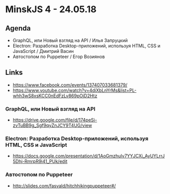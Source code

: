 # MinskJS 4 - 24.05.18


## Agenda

- GraphQL, или Новый взгляд на API / Илья Запруцкий
- Electron: Разработка Desktop-приложений, используя HTML, CSS и JavaScript / Дмитрий Васин
- Автостопом по Puppeteer / Егор Возиянов


## Links

- https://www.facebook.com/events/137407033681379/
- https://www.youtube.com/watch?v=4diXbLnYrMs&list=PL-whh3wS8xsKCC0nEdFzLv869pOjD2Htz


### GraphQL, или Новый взгляд на API

- https://drive.google.com/file/d/174peSi-zvTuBB9g_Sgf9qyZnJCY9T4UG/view

### Electron: Разработка Desktop-приложений, используя HTML, CSS и JavaScript

- https://docs.google.com/presentation/d/1AoGmzhulv7YYJCXi_AyUYLrrJ5Dhj-RmrpR9i41_PUk/edit

### Автостопом по Puppeteer

- http://slides.com/fasvald/hitchhikingpuppeteer#/